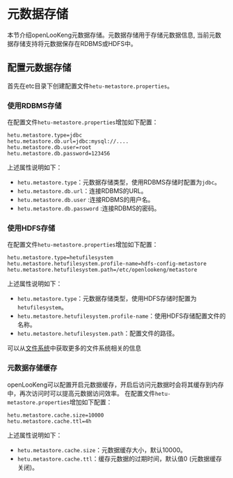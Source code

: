 # 元数据存储
本节介绍openLooKeng元数据存储。元数据存储用于存储元数据信息, 当前元数据存储支持将元数据保存在RDBMS或HDFS中。

## 配置元数据存储

首先在etc目录下创建配置文件`hetu-metastore.properties`。

### 使用RDBMS存储

在配置文件`hetu-metastore.properties`增加如下配置：

``` properties
hetu.metastore.type=jdbc
hetu.metastore.db.url=jdbc:mysql://....
hetu.metastore.db.user=root
hetu.metastore.db.password=123456
```

上述属性说明如下：

- `hetu.metastore.type`：元数据存储类型，使用RDBMS存储时配置为`jdbc`。
- `hetu.metastore.db.url`：连接RDBMS的URL。
- `hetu.metastore.db.user` :连接RDBMS的用户名。 
- `hetu.metastore.db.password` :连接RDBMS的密码。

### 使用HDFS存储

在配置文件`hetu-metastore.properties`增加如下配置：

```
hetu.metastore.type=hetufilesystem
hetu.metastore.hetufilesystem.profile-name=hdfs-config-metastore
hetu.metastore.hetufilesystem.path=/etc/openlookeng/metastore
```

上述属性说明如下：

- `hetu.metastore.type`：元数据存储类型，使用HDFS存储时配置为`hetufilesystem`。
- `hetu.metastore.hetufilesystem.profile-name`：使用HDFS存储配置文件的名称。
- `hetu.metastore.hetufilesystem.path`：配置文件的路径。

可以从[文件系统](../develop/filesystem.html )中获取更多的文件系统相关的信息

### 元数据存储缓存

openLooKeng可以配置开启元数据缓存，开启后访问元数据时会将其缓存到内存中，再次访问时可以提高元数据访问效率。
在配置文件`hetu-metastore.properties`增加如下配置：

``` properties
hetu.metastore.cache.size=10000
hetu.metastore.cache.ttl=4h     
```

上述属性说明如下：

- `hetu.metastore.cache.size`：元数据缓存大小，默认10000。
- `hetu.metastore.cache.ttl`：缓存元数据的过期时间，默认值0 (元数据缓存关闭)。